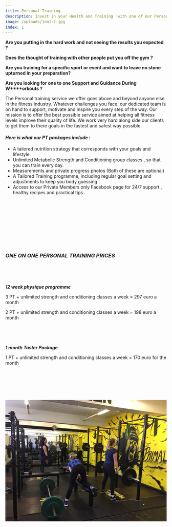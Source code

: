 ```yaml
---
title: Personal Training
description: Invest in your Health and Training  with one of our Personal Training Packages.
image: /uploads/1on1-2.jpg
index: 1
---
```



**Are you putting in the hard work and not seeing the results you expected ?**

**Does the thought of training with other people put you off the gym ?**

**Are you training for a specific sport or event and want to leave no stone upturned in your preparation?**

**Are you looking for one to one Support and Guidance During W****orkouts ?**

The Personal training service we offer goes above and beyond anyone else in the fitness industry. Whatever challenges you face, our dedicated team is on hand to support, motivate and inspire you every step of the way. Our mission is to offer the best possible service aimed at helping all fitness levels improve their quality of life. We work very hard along side our clients to get them to there goals in the fastest and safest way possible.

#### ***Here is what our PT packages include :***

* A tailored nutrition strategy that corresponds with your goals and lifestyle.
* Unlimited Metabolic Strength and Conditioning group classes , so that you can train every day.
* Measurements and private progress photos (Both of these are optional)
* A Tailored Training programme, including regular goal setting and adjustments to keep you body guessing .
* Access to our Private Members only Facebook page for 24/7 support , healthy recipes and practical tips .

&nbsp;

&nbsp;

&nbsp;

&nbsp;

&nbsp;

### ***ONE ON ONE PERSONAL TRAINING PRICES***

&nbsp;

&nbsp;

***12 week physique programme***

3 PT + unlimited strength and conditioning classes a week = 297 euro a month

2 PT + unlimited strength and conditioning classes a week = 198 euro a month

&nbsp;

&nbsp;

***1 month Taster Package**&nbsp;*

1 PT + unlimited strength and conditioning classes a week = 170 euro for the month

&nbsp;

&nbsp;

&nbsp;

![](/uploads/versions/17353153-597254370463131-5171979777414179871-n---x----960-720x---.jpg)